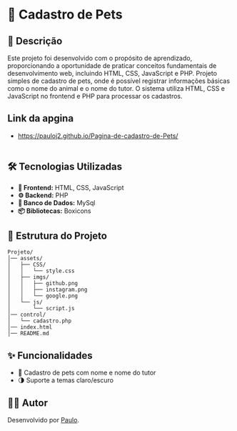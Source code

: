 # 🐾 Cadastro de Pets

## 📝 Descrição
Este projeto foi desenvolvido com o propósito de aprendizado, proporcionando a oportunidade de praticar conceitos fundamentais de desenvolvimento web, incluindo HTML, CSS, JavaScript e PHP.
Projeto simples de cadastro de pets, onde é possível registrar informações básicas como o nome do animal e o nome do tutor. O sistema utiliza HTML, CSS e JavaScript no frontend e PHP para processar os cadastros.

## Link da apgina 
  -  https://pauloj2.github.io/Pagina-de-cadastro-de-Pets/
<br> </br>
## 🛠️ Tecnologias Utilizadas
- **🎨 Frontend:** HTML, CSS, JavaScript
- **⚙️ Backend:** PHP
- **💾 Banco de Dados:** MySql
- **📦 Bibliotecas:** Boxicons

## 📂 Estrutura do Projeto
```
Projeto/
│── assets/
│   ├── CSS/
│   │   └── style.css
│   ├── imgs/
│   │   ├── github.png
│   │   ├── instagram.png
│   │   └── google.png
│   └── js/
│       └── script.js
│── control/
│   └── cadastro.php
│── index.html
│── README.md
```

## ✨ Funcionalidades
- 🐶 Cadastro de pets com nome e nome do tutor
- 🌗 Suporte a temas claro/escuro

## 👨‍💻 Autor
Desenvolvido por [Paulo](https://github.com/Pauloj2).



